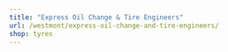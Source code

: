 ```yaml
---
title: "Express Oil Change & Tire Engineers"
url: /westmont/express-oil-change-and-tire-engineers/
shop: tyres
---
```

